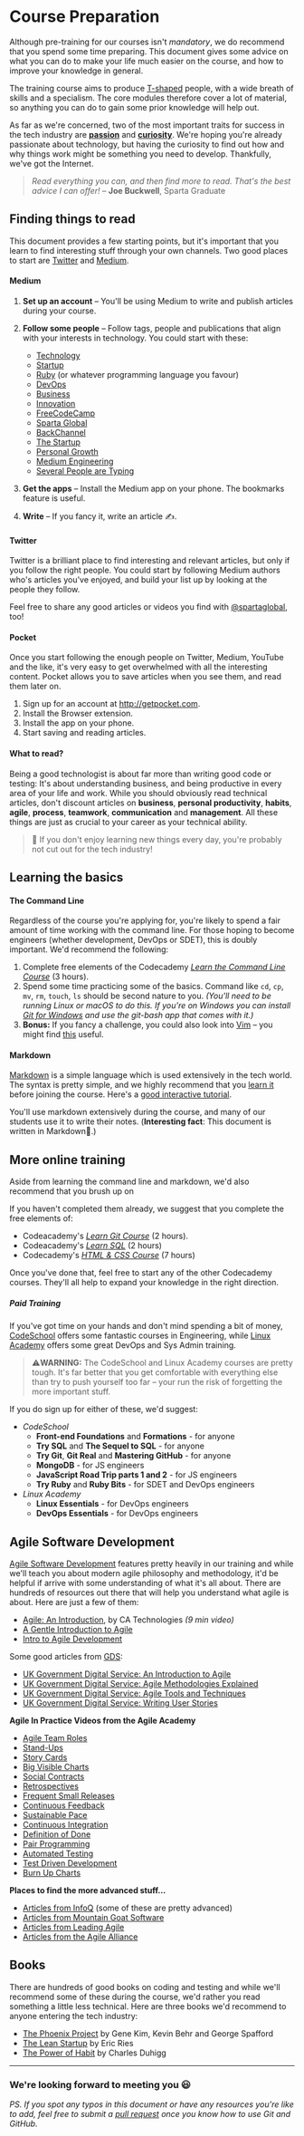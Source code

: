 # Course Preparation

Although pre-training for our courses isn't *mandatory*, we do recommend that you spend some time preparing. This document gives some advice on what you can do to make your life much easier on the course, and how to improve your knowledge in general.

The training course aims to produce [T-shaped](https://en.wikipedia.org/wiki/T-shaped_skills) people, with a wide breath of skills and a specialism. The core modules therefore cover a lot of material, so anything you can do to gain some prior knowledge will help out.

As far as we're concerned, two of the most important traits for success in the tech industry are **[passion](http://sparta.global/deloitte-pssion)** and **[curiosity](http://sparta.global/cio-curiosity)**. We're hoping you're already passionate about technology, but having the curiosity to find out how and why things work might be something you need to develop. Thankfully, we've got the Internet.

> *Read everything you can, and then find more to read. That's the best advice I can offer!* – **Joe Buckwell**, Sparta Graduate

## Finding things to read

This document provides a few starting points, but it's important that you learn to find interesting stuff through your own channels. Two good places to start are [Twitter](http://twitter.com) and [Medium](http://medium.com).

#### Medium 
1. **Set up an account** – You'll be using Medium to write and publish articles during your course.
2. **Follow some people** – Follow tags, people and publications that align with your interests in technology. You could start with these:
    * [Technology](https://medium.com/tag/technology)
    * [Startup](https://medium.com/tag/startup)
    * [Ruby](https://medium.com/tag/ruby) (or whatever programming language you favour)
    * [DevOps](https://medium.com/tag/devops)
    * [Business](https://medium.com/tag/business)
    * [Innovation](https://medium.com/tag/innovation)
    * [FreeCodeCamp](https://medium.freecodecamp.com/)
    * [Sparta Global](https://medium.com/sparta-global)
    * [BackChannel](https://backchannel.com/)
    * [The Startup](https://medium.com/swlh)
    * [Personal Growth](https://medium.com/keep-learning-keep-growing)
    * [Medium Engineering](https://medium.engineering/)
    * [Several People are Typing](https://slack.engineering/)

3. **Get the apps** – Install the Medium app on your phone. The bookmarks feature is useful.
4. **Write** – If you fancy it, write an article ✍️.

#### Twitter

Twitter is a brilliant place to find interesting and relevant articles, but only if you follow the right people. You could start by following Medium authors who's articles you've enjoyed, and build your list up by looking at the people they follow.

Feel free to share any good articles or videos you find with [@spartaglobal](http://twitter.com/spartaglobal), too!

#### Pocket

Once you start following the enough people on Twitter, Medium, YouTube and the like, it's very easy to get overwhelmed with all the interesting content. Pocket allows you to save articles when you see them, and read them later on.

1. Sign up for an account at http://getpocket.com.
2. Install the Browser extension.
3. Install the app on your phone.
4. Start saving and reading articles.

#### What to read?

Being a good technologist is about far more than writing good code or testing: It's about understanding business, and being productive in every area of your life and work. While you should obviously read technical articles, don't discount articles on **business**, **personal productivity**, **habits**, **agile**, **process**, **teamwork**, **communication** and **management**. All these things are just as crucial to your career as your technical ability.

> 📖 If you don't enjoy learning new things every day, you're probably not cut out for the tech industry!

## Learning the basics



#### The Command Line

Regardless of the course you're applying for, you're likely to spend a fair amount of time working with the command line. For those hoping to become engineers (whether development, DevOps or SDET), this is doubly important. We'd recommend the following:

1. Complete free elements of the Codecademy *[Learn the Command Line Course](https://www.codecademy.com/learn/learn-the-command-line)* (3 hours).
2. Spend some time practicing some of the basics. Command like `cd`, `cp`, `mv`, `rm`, `touch`, `ls` should be second nature to you. *(You'll need to be running Linux or macOS to do this. If you're on Windows you can install [Git for Windows](https://git-for-windows.github.io/) and use the git-bash app that comes with it.)*
3. **Bonus:** If you fancy a challenge, you could also look into [Vim](http://www.vim.org/) – you might find [this](http://www.openvim.com/) useful.

#### Markdown

[Markdown](https://daringfireball.net/projects/markdown/) is a simple language which is used extensively in the tech world. The syntax is pretty simple, and we highly recommend that you [learn it](https://blog.ghost.org/markdown/) before joining the course. Here's a [good interactive tutorial](http://www.markdowntutorial.com/).

You'll use markdown extensively during the course, and many of our students use it to write their notes. (**Interesting fact**: This document is written in Markdown🌟.)


## More online training

Aside from learning the command line and markdown, we'd also recommend that you brush up on 

If you haven't completed them already, we suggest that you complete the free elements of:

* Codeacademy's *[Learn Git Course](https://www.codecademy.com/learn/learn-git)* (2 hours).
* Codeacademy's *[Learn SQL](https://www.codecademy.com/learn/learn-sql)* (2 hours)
* Codecademy's *[HTML & CSS Course](https://www.codecademy.com/learn/web)* (7 hours)

Once you've done that, feel free to start any of the other Codecademy courses. They'll all help to expand your knowledge in the right direction.

##### Paid Training

If you've got time on your hands and don't mind spending a bit of money, [CodeSchool](https://www.codeschool.com/) offers some fantastic courses in Engineering, while [Linux Academy](https://linuxacademy.com/) offers some great DevOps and Sys Admin training.

> ⚠️**WARNING:** The CodeSchool and Linux Academy courses are pretty tough. It's far better that you get comfortable with everything else than try to push yourself too far – your run the risk of forgetting the more important stuff. 

If you do sign up for either of these, we'd suggest:

* _CodeSchool_
    * **Front-end Foundations** and **Formations** - for anyone
    * **Try SQL** and **The Sequel to SQL** - for anyone
    * **Try Git**, **Git Real** and **Mastering GitHub** - for anyone
    * **MongoDB** - for JS engineers
    * **JavaScript Road Trip parts 1 and 2** - for JS engineers
    * **Try Ruby** and **Ruby Bits** - for SDET and DevOps engineers
* _Linux Academy_
    * **Linux Essentials** - for DevOps engineers
    * **DevOps Essentials** - for DevOps engineers


## Agile Software Development

[Agile Software Development](https://en.wikipedia.org/wiki/Agile_software_development) features pretty heavily in our training and while we'll teach you about modern agile philosophy and methodology, it'd be helpful if arrive with some understanding of what it's all about. There are hundreds of resources out there that will help you understand what agile is about. Here are just a few of them:

* [Agile: An Introduction](https://www.youtube.com/watch?v=OJflDE6OaSc), by CA Technologies *(9 min video)*
* [A Gentle Introduction to Agile](http://www.drdobbs.com/jvm/a-gentle-introduction-to-agile/240164649)
* [Intro to Agile Development](http://www.serena.com/docs/repository/solutions/intro-to-agile-devel.pdf)

Some good articles from [GDS](https://gds.blog.gov.uk/category/gds/):

* [UK Government Digital Service: An Introduction to Agile](https://www.gov.uk/service-manual/agile-delivery/agile-government-services-introduction)
* [UK Government Digital Service: Agile Methodologies Explained](https://www.gov.uk/service-manual/agile-delivery/agile-methodologies)
* [UK Government Digital Service: Agile Tools and Techniques](https://www.gov.uk/service-manual/agile-delivery/agile-tools-techniques)
* [UK Government Digital Service: Writing User Stories](https://www.gov.uk/service-manual/agile-delivery/writing-user-stories)

**Agile In Practice Videos from the Agile Academy**

* [Agile Team Roles](https://www.youtube.com/watch?v=nGADfBbkFoo)
* [Stand-Ups](https://www.youtube.com/watch?v=42hFGMVszkQ)
* [Story Cards](https://www.youtube.com/watch?v=LGeDZmrWwsw)
* [Big Visible Charts](https://www.youtube.com/watch?v=wglgvnXiqDo)
* [Social Contracts](https://www.youtube.com/watch?v=ssdtMBoZ1n0)
* [Retrospectives](https://www.youtube.com/watch?v=BDlyS8nh6GI)
* [Frequent Small Releases](https://www.youtube.com/watch?v=kh6YRsmP5hU)
* [Continuous Feedback](https://www.youtube.com/watch?v=fcsB2bhMFYk)
* [Sustainable Pace](https://www.youtube.com/watch?v=sVmZY42r8oc)
* [Continuous Integration](https://www.youtube.com/watch?v=RcTFpNlkiUs)
* [Definition of Done](https://www.youtube.com/watch?v=9FnZsaRujpw)
* [Pair Programming](https://www.youtube.com/watch?v=ET3Q6zNK3Io)
* [Automated Testing](https://www.youtube.com/watch?v=t6GgTWlkhXw)
* [Test Driven Development](https://www.youtube.com/watch?v=uGaNkTahrIw)
* [Burn Up Charts](https://www.youtube.com/watch?v=uK_CJBsqITQ)

**Places to find the more advanced stuff...**

* [Articles from InfoQ](https://www.infoq.com/agile) (some of these are pretty advanced)
* [Articles from Mountain Goat Software](https://www.mountaingoatsoftware.com/blog)
* [Articles from Leading Agile](http://www.leadingagile.com/blog/)
* [Articles from the Agile Alliance](https://www.agilealliance.org/community/blog/)

## Books

There are hundreds of good books on coding and testing and while we'll recommend some of these during the course, we'd rather you read something a little less technical. Here are three books we'd recommend to anyone entering the tech industry:

* [The Phoenix Project](https://www.amazon.co.uk/Phoenix-Project-DevOps-Helping-Business/dp/0988262509/ref=sr_1_1?ie=UTF8&qid=1467059023&sr=8-1&keywords=the+phoenix+project) by Gene Kim, Kevin Behr and George Spafford
* [The Lean Startup](https://www.amazon.co.uk/Lean-Startup-Innovation-Successful-Businesses/dp/0670921602/ref=sr_1_1?ie=UTF8&qid=1467059032&sr=8-1&keywords=lean+startup) by Eric Ries
* [The Power of Habit](https://www.amazon.co.uk/Power-Habit-Why-What-Change/dp/1847946240/ref=sr_1_1?ie=UTF8&qid=1467059040&sr=8-1&keywords=Habits) by Charles Duhigg

---
### We're looking forward to meeting you 😃

*PS. If you spot any typos in this document or have any resources you're like to add, feel free to submit a [pull request](https://help.github.com/articles/using-pull-requests/) once you know how to use Git and GitHub.*

